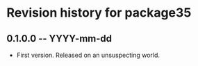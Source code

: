 # Revision history for package35

## 0.1.0.0 -- YYYY-mm-dd

* First version. Released on an unsuspecting world.
